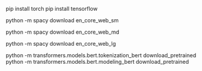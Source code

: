 <!--
The following commands are required for downloading the spaCy model and BERT model components.
These commands download language models for spaCy and pretrained weights for the BERT model.
-->

pip install torch
pip install tensorflow

<!-- IF IN AKADA'S VIEWS.PY, nlp = spacy.load("en_core_web_sm") -->

python -m spacy download en_core_web_sm

<!-- ELSE IF nlp = spacy.load("en_core_web_md") -->

python -m spacy download en_core_web_md

<!-- ELSE IF nlp = spacy.load("en_core_web_lg") -->

python -m spacy download en_core_web_lg

<!-- INSTALL NECESSARY TRANSFORMERS MODELS -->

python -m transformers.models.bert.tokenization_bert download_pretrained
python -m transformers.models.bert.modeling_bert download_pretrained

<!--
Make sure to run these commands while your virtual environment is active.

These steps ensure that the required libraries and language models are installed and available for your
Django project.
-->
